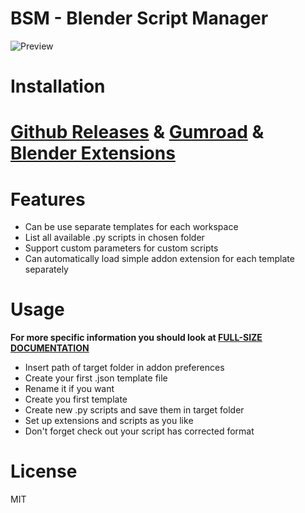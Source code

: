 # BSM - Blender Script Manager
![Preview](https://public-files.gumroad.com/095rbpxkwmfs1xrwzabozt13ylxt)

# Installation

# [Github Releases](https://github.com/maqq1e/BlenderScriptManager/releases) & [Gumroad](https://maqq1e.gumroad.com/l/customscriptmanager) & [Blender Extensions](https://extensions.blender.org/approval-queue/blender-script-manager/)

# Features
- Can be use separate templates for each workspace
- List all available .py scripts in chosen folder
- Support custom parameters for custom scripts
- Can automatically load simple addon extension for each template separately

# Usage

**For more specific information you should look at [FULL-SIZE DOCUMENTATION](https://github.com/maqq1e/BlenderScriptManager/wiki)** 

- Insert path of target folder in addon preferences
- Create your first .json template file
- Rename it if you want
- Create you first template
- Create new .py scripts and save them in target folder
- Set up extensions and scripts as you like
- Don't forget check out your script has corrected format

# License
MIT
